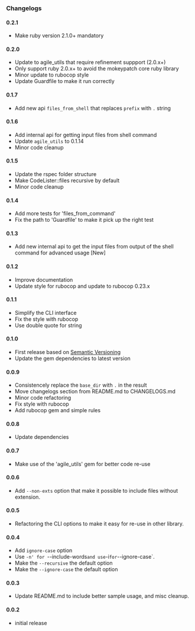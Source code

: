 ### Changelogs

#### 0.2.1

- Make ruby version 2.1.0+ mandatory

#### 0.2.0

- Update to agile_utils that require refinement suppport (2.0.x+)
- Only support ruby 2.0.x+ to avoid the mokeypatch core ruby library
- Minor update to rubocop style
- Update Guardfile to make it run correctly

#### 0.1.7

- Add new api `files_from_shell` that replaces `prefix` with `.` string

#### 0.1.6

- Add internal api for getting input files from shell command
- Update `agile_utils` to 0.1.14
- Minor code cleanup

#### 0.1.5

- Update the rspec folder structure
- Make CodeLister::files recursive by default
- Minor code cleanup

#### 0.1.4

- Add more tests for 'files_from_command'
- Fix the path to 'Guardfile' to make it pick up the right test

#### 0.1.3

- Add new internal api to get the input files from output of the shell command for advanced usage [New]

#### 0.1.2

- Improve documentation
- Update style for rubocop and update to rubocop 0.23.x

#### 0.1.1

- Simplify the CLI interface
- Fix the style with rubocop
- Use double quote for string

#### 0.1.0

- First release based on [Semantic Versioning][]
- Update the gem dependencies to latest version

#### 0.0.9

- Consistencely replace the `base_dir` with `.` in the result
- Move changelogs section from README.md to CHANGELOGS.md
- Minor code refactoring
- Fix style with rubocop
- Add rubocop gem and simple rules

#### 0.0.8

- Update dependencies

#### 0.0.7

- Make use of the 'agile_utils' gem for better code re-use

#### 0.0.6

- Add `--non-exts` option that make it possible to include files without extension.

#### 0.0.5

- Refactoring the CLI options to make it easy for re-use in other library.

#### 0.0.4

- Add `ignore-case` option
- Use `-n' for `--include-words` and use `-i` for `--ignore-case`.
- Make the `--recursive` the default option
- Make the `--ignore-case` the default option

#### 0.0.3

- Update README.md to include better sample usage, and misc cleanup.

#### 0.0.2

- initial release

[Semantic Versioning]: http://semver.org
